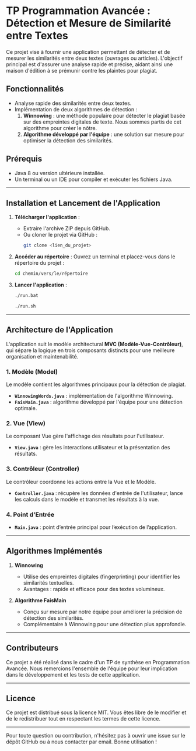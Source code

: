 # TP Programmation Avancée : Détection et Mesure de Similarité entre Textes

Ce projet vise à fournir une application permettant de détecter et de mesurer les similarités entre deux textes (ouvrages ou articles). L'objectif principal est d'assurer une analyse rapide et précise, aidant ainsi une maison d'édition à se prémunir contre les plaintes pour plagiat.

## Fonctionnalités
- Analyse rapide des similarités entre deux textes.
- Implémentation de deux algorithmes de détection :
  1. **Winnowing** : une méthode populaire pour détecter le plagiat basée sur des empreintes digitales de texte. Nous sommes partis de cet algorithme pour créer le nôtre.
  2. **Algorithme développé par l'équipe** : une solution sur mesure pour optimiser la détection des similarités.

## Prérequis
- Java 8 ou version ultérieure installée.
- Un terminal ou un IDE pour compiler et exécuter les fichiers Java.

---

## Installation et Lancement de l'Application

1. **Télécharger l'application** :
   - Extraire l'archive ZIP depuis GitHub.
   - Ou cloner le projet via GitHub :
     ```bash
     git clone <lien_du_projet>
     ```

2. **Accéder au répertoire** :
   Ouvrez un terminal et placez-vous dans le répertoire du projet :
   ```bash
   cd chemin/vers/le/répertoire
   ```

3. **Lancer l'application** :
   ```bash
   ./run.bat
   ```
    ```bash
   ./run.sh
   ```
---

## Architecture de l'Application

L'application suit le modèle architectural **MVC (Modèle-Vue-Contrôleur)**, qui sépare la logique en trois composants distincts pour une meilleure organisation et maintenabilité.

### 1. **Modèle (Model)**
Le modèle contient les algorithmes principaux pour la détection de plagiat.
- **`WinnowingWords.java`** : implémentation de l'algorithme Winnowing.
- **`FaisMain.java`** : algorithme développé par l'équipe pour une détection optimale.

### 2. **Vue (View)**
Le composant Vue gère l'affichage des résultats pour l'utilisateur.
- **`View.java`** : gère les interactions utilisateur et la présentation des résultats.

### 3. **Contrôleur (Controller)**
Le contrôleur coordonne les actions entre la Vue et le Modèle.
- **`Controller.java`** : récupère les données d'entrée de l'utilisateur, lance les calculs dans le modèle et transmet les résultats à la vue.

### 4. **Point d'Entrée**
- **`Main.java`** : point d’entrée principal pour l’exécution de l’application.

---

## Algorithmes Implémentés

1. **Winnowing**
   - Utilise des empreintes digitales (fingerprinting) pour identifier les similarités textuelles.
   - Avantages : rapide et efficace pour des textes volumineux.

2. **Algorithme FaisMain**
   - Conçu sur mesure par notre équipe pour améliorer la précision de détection des similarités.
   - Complémentaire à Winnowing pour une détection plus approfondie.

---

## Contributeurs
Ce projet a été réalisé dans le cadre d'un TP de synthèse en Programmation Avancée. Nous remercions l'ensemble de l'équipe pour leur implication dans le développement et les tests de cette application.

---

## Licence
Ce projet est distribué sous la licence MIT. Vous êtes libre de le modifier et de le redistribuer tout en respectant les termes de cette licence.

---

Pour toute question ou contribution, n'hésitez pas à ouvrir une issue sur le dépôt GitHub ou à nous contacter par email. Bonne utilisation !

